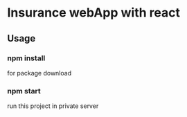 # Insurance webApp with react
## Usage
### npm install
for package download

### npm start
run this project in private server
